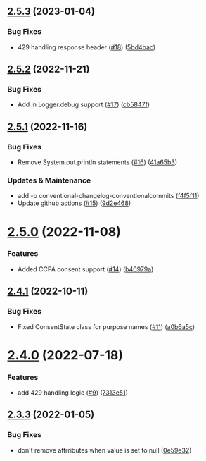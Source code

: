 ## [2.5.3](https://github.com/mParticle/mparticle-java-events-sdk/compare/v2.5.2...v2.5.3) (2023-01-04)


### Bug Fixes

* 429 handling response header ([#18](https://github.com/mParticle/mparticle-java-events-sdk/issues/18)) ([5bd4bac](https://github.com/mParticle/mparticle-java-events-sdk/commit/5bd4bacdfc18273c2da9001d721ce176856a1ffa))

## [2.5.2](https://github.com/mParticle/mparticle-java-events-sdk/compare/v2.5.1...v2.5.2) (2022-11-21)


### Bug Fixes

* Add in Logger.debug support ([#17](https://github.com/mParticle/mparticle-java-events-sdk/issues/17)) ([cb5847f](https://github.com/mParticle/mparticle-java-events-sdk/commit/cb5847f1baef65e2616c04ab971839f6ce649b49))

## [2.5.1](https://github.com/mParticle/mparticle-java-events-sdk/compare/v2.5.0...v2.5.1) (2022-11-16)


### Bug Fixes

* Remove System.out.println statements ([#16](https://github.com/mParticle/mparticle-java-events-sdk/issues/16)) ([41a65b3](https://github.com/mParticle/mparticle-java-events-sdk/commit/41a65b3a7811f794494d2ed7a399d72f815c7dac))


### Updates & Maintenance

* add -p conventional-changelog-conventionalcommits ([f4f5f11](https://github.com/mParticle/mparticle-java-events-sdk/commit/f4f5f11538e49bab4da70e834a494f0b6e3b3cf9))
* Update github actions ([#15](https://github.com/mParticle/mparticle-java-events-sdk/issues/15)) ([9d2e468](https://github.com/mParticle/mparticle-java-events-sdk/commit/9d2e468a5daf5fd542e20d8ee5385b610d64335e))

# [2.5.0](https://github.com/mParticle/mparticle-java-events-sdk/compare/v2.4.1...v2.5.0) (2022-11-08)


### Features

* Added CCPA consent support ([#14](https://github.com/mParticle/mparticle-java-events-sdk/issues/14)) ([b46979a](https://github.com/mParticle/mparticle-java-events-sdk/commit/b46979ab42328320184e67f9aca74ae29ddee031))

## [2.4.1](https://github.com/mParticle/mparticle-java-events-sdk/compare/v2.4.0...v2.4.1) (2022-10-11)


### Bug Fixes

* Fixed ConsentState class for purpose names ([#11](https://github.com/mParticle/mparticle-java-events-sdk/issues/11)) ([a0b6a5c](https://github.com/mParticle/mparticle-java-events-sdk/commit/a0b6a5cef81211311489d9413954b2120a8b21f7))

# [2.4.0](https://github.com/mParticle/mparticle-java-events-sdk/compare/v2.3.3...v2.4.0) (2022-07-18)


### Features

* add 429 handling logic ([#9](https://github.com/mParticle/mparticle-java-events-sdk/issues/9)) ([7313e51](https://github.com/mParticle/mparticle-java-events-sdk/commit/7313e51ead7b4e3486328de74c27cfdce6d85c13))

## [2.3.3](https://github.com/mParticle/mparticle-java-events-sdk/compare/v2.3.2...v2.3.3) (2022-01-05)


### Bug Fixes

* don't remove attrributes when value is set to null ([0e59e32](https://github.com/mParticle/mparticle-java-events-sdk/commit/0e59e324bf345da9009026a7eeeb9ae3020af333))
